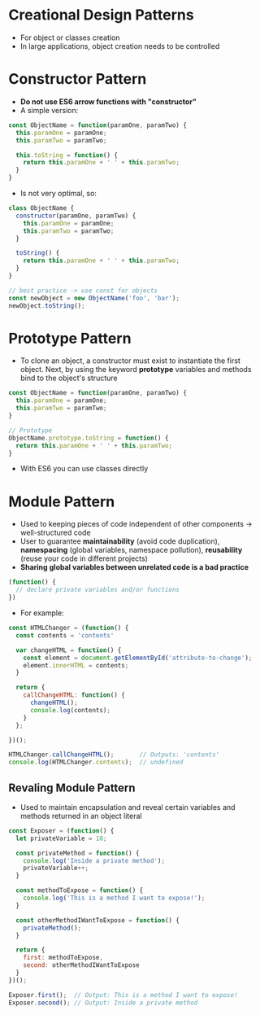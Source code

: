 # Creational Design Patterns
* For object or classes creation
* In large applications, object creation needs to be controlled

# Constructor Pattern
* **Do not use ES6 arrow functions with "constructor"**
* A simple version:
```javascript
const ObjectName = function(paramOne, paramTwo) {
  this.paramOne = paramOne;
  this.paramTwo = paramTwo;

  this.toString = function() {
    return this.paramOne + ' ' + this.paramTwo;
  }
}
```
* Is not very optimal, so:
```javascript
class ObjectName {
  constructor(paramOne, paramTwo) {
    this.paramOne = paramOne;
    this.paramTwo = paramTwo;
  }

  toString() {
    return this.paramOne + ' ' + this.paramTwo;
  }
}

// best practice -> use const for objects
const newObject = new ObjectName('foo', 'bar'); 
newObject.toString();
```

# Prototype Pattern
* To clone an object, a constructor must exist to instantiate the first object. Next, by using the keyword **prototype** variables and methods bind to the object's structure
```javascript
const ObjectName = function(paramOne, paramTwo) {
  this.paramOne = paramOne;
  this.paramTwo = paramTwo;
}

// Prototype
ObjectName.prototype.toString = function() {
  return this.paramOne + ' ' + this.paramTwo;
}
```
* With ES6 you can use classes directly

# Module Pattern
* Used to keeping pieces of code independent of other components -> well-structured code
* User to guarantee **maintainability** (avoid code duplication), **namespacing** (global variables, namespace pollution), **reusability** (reuse your code in different projects)
* **Sharing global variables between unrelated code is a bad practice**
```javascript
(function() {
  // declare private variables and/or functions
})
```
* For example:
```javascript
const HTMLChanger = (function() {
  const contents = 'contents'

  var changeHTML = function() {
    const element = document.getElementById('attribute-to-change');
    element.innerHTML = contents;
  }

  return {
    callChangeHTML: function() {
      changeHTML();
      console.log(contents);
    }
  };

})();

HTMLChanger.callChangeHTML();       // Outputs: 'contents'
console.log(HTMLChanger.contents);  // undefined
```
## Revaling Module Pattern
* Used to maintain encapsulation and reveal certain variables and methods returned in an object literal
```javascript
const Exposer = (function() {
  let privateVariable = 10;

  const privateMethod = function() {
    console.log('Inside a private method');
    privateVariable++;
  }

  const methodToExpose = function() {
    console.log('This is a method I want to expose!');
  }

  const otherMethodIWantToExpose = function() {
    privateMethod();
  }

  return {
    first: methodToExpose,
    second: otherMethodIWantToExpose
  }
})();

Exposer.first();  // Output: This is a method I want to expose!
Exposer.second(); // Output: Inside a private method
```
